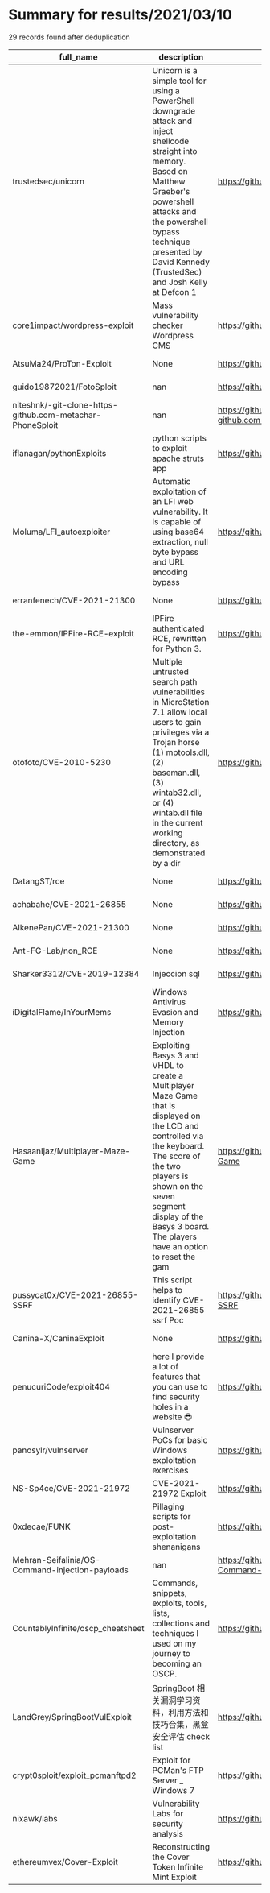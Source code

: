 
# Summary for results/2021/03/10
    
29 records found after deduplication

| full_name | description | html_url | matched_list | matched_count | pushed_at | size | stargazers_count | language | forks_count |
|-----------------------------------------------------------|------------------------------------------------------------------------------------------------------------------------------------------------------------------------------------------------------------------------------------------------------------------|------------------------------------------------------------------------------|-----------------------|-----------------|---------------------------|--------|--------------------|------------|---------------|
| trustedsec/unicorn | Unicorn is a simple tool for using a PowerShell downgrade attack and inject shellcode straight into memory. Based on Matthew Graeber's powershell attacks and the powershell bypass technique presented by David Kennedy (TrustedSec) and Josh Kelly at Defcon 1 | https://github.com/trustedsec/unicorn | ['shellcode'] | 1 | 2021-03-10 23:42:10+00:00 | 444 | 2967 | Python | 741 |
| core1impact/wordpress-exploit | Mass vulnerability checker Wordpress CMS | https://github.com/core1impact/wordpress-exploit | ['exploit'] | 1 | 2021-03-10 02:40:19+00:00 | 1 | 0 | Python | 0 |
| AtsuMa24/ProTon-Exploit | None | https://github.com/AtsuMa24/ProTon-Exploit | ['exploit'] | 1 | 2021-03-10 22:05:38+00:00 | 3 | 0 | | 0 |
| guido19872021/FotoSploit | nan | https://github.com/guido19872021/FotoSploit | ['sploit'] | 1 | 2021-03-10 19:55:29+00:00 | 0 | 0 | nan | 0 |
| niteshnk/-git-clone-https-github.com-metachar-PhoneSploit | nan | https://github.com/niteshnk/-git-clone-https-github.com-metachar-PhoneSploit | ['sploit'] | 1 | 2021-03-10 19:49:54+00:00 | 0 | 0 | nan | 0 |
| iflanagan/pythonExploits | python scripts to exploit apache struts app | https://github.com/iflanagan/pythonExploits | ['exploit'] | 1 | 2021-03-10 19:54:30+00:00 | 12400 | 0 | Python | 0 |
| Moluma/LFI_autoexploiter | Automatic exploitation of an LFI web vulnerability. It is capable of using base64 extraction, null byte bypass and URL encoding bypass | https://github.com/Moluma/LFI_autoexploiter | ['exploit'] | 1 | 2021-03-10 20:02:33+00:00 | 14 | 2 | Python | 1 |
| erranfenech/CVE-2021-21300 | None | https://github.com/erranfenech/CVE-2021-21300 | ['cve-2'] | 1 | 2021-03-10 17:26:00+00:00 | 3 | 0 | Shell | 1 |
| the-emmon/IPFire-RCE-exploit | IPFire authenticated RCE, rewritten for Python 3. | https://github.com/the-emmon/IPFire-RCE-exploit | ['exploit', 'rce'] | 2 | 2021-03-10 17:10:53+00:00 | 2 | 0 | Python | 0 |
| otofoto/CVE-2010-5230 | Multiple untrusted search path vulnerabilities in MicroStation 7.1 allow local users to gain privileges via a Trojan horse (1) mptools.dll, (2) baseman.dll, (3) wintab32.dll, or (4) wintab.dll file in the current working directory, as demonstrated by a dir | https://github.com/otofoto/CVE-2010-5230 | ['cve-2'] | 1 | 2021-03-10 17:06:40+00:00 | 13 | 0 | | 0 |
| DatangST/rce | None | https://github.com/DatangST/rce | ['rce'] | 1 | 2021-03-10 13:28:06+00:00 | 0 | 0 | | 0 |
| achabahe/CVE-2021-26855 | None | https://github.com/achabahe/CVE-2021-26855 | ['cve-2'] | 1 | 2021-03-10 12:46:41+00:00 | 1321 | 4 | Go | 3 |
| AlkenePan/CVE-2021-21300 | None | https://github.com/AlkenePan/CVE-2021-21300 | ['cve-2'] | 1 | 2021-03-10 08:30:25+00:00 | 0 | 0 | Shell | 4 |
| Ant-FG-Lab/non_RCE | None | https://github.com/Ant-FG-Lab/non_RCE | ['rce'] | 1 | 2021-03-10 07:15:19+00:00 | 9 | 31 | Java | 4 |
| Sharker3312/CVE-2019-12384 | Injeccion sql | https://github.com/Sharker3312/CVE-2019-12384 | ['cve-2'] | 1 | 2021-03-10 01:41:13+00:00 | 2 | 0 | PLpgSQL | 0 |
| iDigitalFlame/InYourMems | Windows Antivirus Evasion and Memory Injection | https://github.com/iDigitalFlame/InYourMems | ['exploit'] | 1 | 2021-03-10 22:37:11+00:00 | 2472 | 11 | C | 8 |
| HasaanIjaz/Multiplayer-Maze-Game | Exploiting Basys 3 and VHDL to create a Multiplayer Maze Game that is displayed on the LCD and controlled via the keyboard. The score of the two players is shown on the seven segment display of the Basys 3 board. The players have an option to reset the gam | https://github.com/HasaanIjaz/Multiplayer-Maze-Game | ['exploit'] | 1 | 2021-03-10 17:41:29+00:00 | 3217 | 0 | | 0 |
| pussycat0x/CVE-2021-26855-SSRF | This script helps to identify CVE-2021-26855 ssrf Poc | https://github.com/pussycat0x/CVE-2021-26855-SSRF | ['cve poc', 'cve-2'] | 2 | 2021-03-10 07:41:56+00:00 | 370 | 19 | Python | 10 |
| Canina-X/CaninaExploit | None | https://github.com/Canina-X/CaninaExploit | ['exploit'] | 1 | 2021-03-10 16:06:33+00:00 | 5 | 0 | | 0 |
| penucuriCode/exploit404 | here I provide a lot of features that you can use to find security holes in a website 😎 | https://github.com/penucuriCode/exploit404 | ['exploit'] | 1 | 2021-03-10 02:49:53+00:00 | 374 | 1 | HTML | 0 |
| panosylr/vulnserver | Vulnserver PoCs for basic Windows exploitation exercises | https://github.com/panosylr/vulnserver | ['exploit'] | 1 | 2021-03-10 09:00:49+00:00 | 19 | 0 | Python | 0 |
| NS-Sp4ce/CVE-2021-21972 | CVE-2021-21972 Exploit | https://github.com/NS-Sp4ce/CVE-2021-21972 | ['cve-2', 'exploit'] | 2 | 2021-03-10 05:01:22+00:00 | 487 | 279 | Python | 105 |
| 0xdecae/FUNK | Pillaging scripts for post-exploitation shenanigans | https://github.com/0xdecae/FUNK | ['exploit'] | 1 | 2021-03-10 08:47:08+00:00 | 42 | 0 | Shell | 1 |
| Mehran-Seifalinia/OS-Command-injection-payloads | nan | https://github.com/Mehran-Seifalinia/OS-Command-injection-payloads | ['command injection'] | 1 | 2021-03-10 13:09:30+00:00 | 9 | 0 | Python | 0 |
| CountablyInfinite/oscp_cheatsheet | Commands, snippets, exploits, tools, lists, collections and techniques I used on my journey to becoming an OSCP. | https://github.com/CountablyInfinite/oscp_cheatsheet | ['exploit'] | 1 | 2021-03-10 11:05:43+00:00 | 23 | 145 | | 56 |
| LandGrey/SpringBootVulExploit | SpringBoot 相关漏洞学习资料，利用方法和技巧合集，黑盒安全评估 check list | https://github.com/LandGrey/SpringBootVulExploit | ['exploit', 'rce'] | 2 | 2021-03-10 13:03:25+00:00 | 135 | 2659 | Java | 666 |
| crypt0sploit/exploit_pcmanftpd2 | Exploit for PCMan's FTP Server _ Windows 7 | https://github.com/crypt0sploit/exploit_pcmanftpd2 | ['exploit'] | 1 | 2021-03-10 20:01:01+00:00 | 19 | 1 | Python | 1 |
| nixawk/labs | Vulnerability Labs for security analysis | https://github.com/nixawk/labs | ['exploit'] | 1 | 2021-03-10 10:52:05+00:00 | 203553 | 1013 | Python | 445 |
| ethereumvex/Cover-Exploit | Reconstructing the Cover Token Infinite Mint Exploit | https://github.com/ethereumvex/Cover-Exploit | ['exploit'] | 1 | 2021-03-10 20:39:32+00:00 | 127 | 1 | Solidity | 0 |
